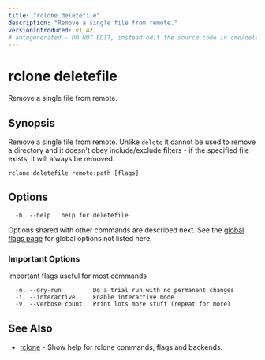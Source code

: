 ```yaml
---
title: "rclone deletefile"
description: "Remove a single file from remote."
versionIntroduced: v1.42
# autogenerated - DO NOT EDIT, instead edit the source code in cmd/deletefile/ and as part of making a release run "make commanddocs"
---
```

# rclone deletefile

Remove a single file from remote.

## Synopsis

Remove a single file from remote.  Unlike `delete` it cannot be used to
remove a directory and it doesn't obey include/exclude filters - if the
specified file exists, it will always be removed.

```
rclone deletefile remote:path [flags]
```

## Options

```
  -h, --help   help for deletefile
```

Options shared with other commands are described next.
See the [global flags page](/flags/) for global options not listed here.

### Important Options

Important flags useful for most commands

```text
  -n, --dry-run         Do a trial run with no permanent changes
  -i, --interactive     Enable interactive mode
  -v, --verbose count   Print lots more stuff (repeat for more)
```

## See Also

<!-- markdownlint-capture -->
<!-- markdownlint-disable ul-style line-length -->

* [rclone](/commands/rclone/)	 - Show help for rclone commands, flags and backends.


<!-- markdownlint-restore -->
